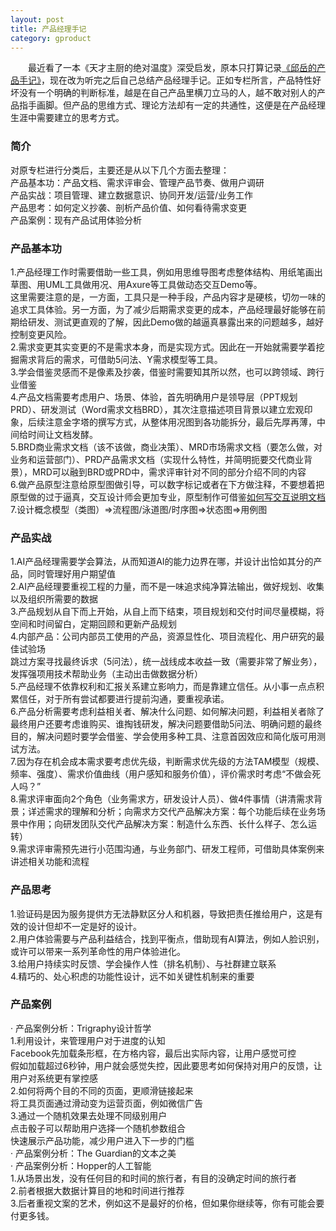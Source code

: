 ```yaml
---
layout: post
title: 产品经理手记 
category: gproduct
---
```


&emsp;&emsp;最近看了一本《天才主厨的绝对温度》深受启发，原本只打算记录[《邱岳的产品手记》](https://time.geekbang.org/column/article/920)，现在改为听完之后自己总结产品经理手记。正如专栏所言，产品特性好坏没有一个明确的判断标准，越是在自己产品里横刀立马的人，越不敢对别人的产品指手画脚。但产品的思维方式、理论方法却有一定的共通性，这便是在产品经理生涯中需要建立的思考方式。              

### 简介      
对原专栏进行分类后，主要还是从以下几个方面去整理：         
产品基本功：产品文档、需求评审会、管理产品节奏、做用户调研          
产品实战：项目管理、建立数据意识、协同开发/运营/业务工作            
产品思考：如何定义抄袭、剖析产品价值、如何看待需求变更         
产品案例：现有产品试用体验分析           

### 产品基本功            
1.产品经理工作时需要借助一些工具，例如用思维导图考虑整体结构、用纸笔画出草图、用UML工具做用况、用Axure等工具做动态交互Demo等。                
这里需要注意的是，一方面，工具只是一种手段，产品内容才是硬核，切勿一味的追求工具体验。另一方面，为了减少后期需求变更的成本，产品经理最好能够在前期给研发、测试更直观的了解，因此Demo做的越逼真暴露出来的问题越多，越好控制变更风险。          
2.需求变更其实变更的不是需求本身，而是实现方式。因此在一开始就需要学着挖掘需求背后的需求，可借助5问法、Y需求模型等工具。             
3.学会借鉴灵感而不是像素及抄袭，借鉴时需要知其所以然，也可以跨领域、跨行业借鉴                   
4.产品文档需要考虑用户、场景、体验，首先明确用户是领导层（PPT规划PRD）、研发测试（Word需求文档BRD），其次注意描述项目背景以建立宏观印象，后续注意金字塔的撰写方式，从整体用况图到各功能拆分，最后先厚再薄，中间给时间让文档发酵。             
5.BRD商业需求文档（该不该做，商业决策）、MRD市场需求文档（要怎么做，对业务和运营部门）、PRD产品需求文档（实现什么特性，并简明扼要交代商业背景），MRD可以融到BRD或PRD中，需求评审针对不同的部分介绍不同的内容                      
6.做产品原型注意给原型图做引导，可以数字标记或者在下方做注释，不要想着把原型做的过于逼真，交互设计师会更加专业，原型制作可借鉴[如何写交互说明文档](http://heidixie.lofter.com/post/b8226_168d4b5)           
7.设计概念模型（类图）=>流程图/泳道图/时序图=>状态图=>用例图        

### 产品实战           
1.AI产品经理需要学会算法，从而知道AI的能力边界在哪，并设计出恰如其分的产品，同时管理好用户期望值         
2.AI产品经理要重视工程的力量，而不是一味追求纯净算法输出，做好规划、收集以及组织所需要的数据              
3.产品规划从自下而上开始，从自上而下结束，项目规划和交付时间尽量模糊，将空间和时间留白，定期回顾和更新产品规划            
4.内部产品：公司内部员工使用的产品，资源显性化、项目流程化、用户研究的最佳试验场         
跳过方案寻找最终诉求（5问法），统一战线成本收益一致（需要非常了解业务），发挥强项用技术帮助业务（主动出击做数据分析）         
5.产品经理不依靠权利和汇报关系建立影响力，而是靠建立信任。从小事一点点积累信任，对于所有尝试都要进行提前沟通，要重视承诺。            
6.产品分析需要考虑利益相关者、解决什么问题、如何解决问题，利益相关者除了最终用户还要考虑谁购买、谁掏钱研发，解决问题要借助5问法、明确问题的最终目的，解决问题时要学会借鉴、学会使用多种工具、注意首因效应和简化版可用测试方法。           
7.因为存在机会成本需求要考虑优先级，判断需求优先级的方法TAM模型（规模、频率、强度）、需求价值曲线（用户感知和服务价值），评价需求时考虑“不做会死人吗？”       
8.需求评审面向2个角色（业务需求方，研发设计人员）、做4件事情（讲清需求背景；详述需求的理解和分析；向需求方交代产品解决方案：每个功能后续在业务场景中作用；向研发团队交代产品解决方案：制造什么东西、长什么样子、怎么运转）           
9.需求评审需预先进行小范围沟通，与业务部门、研发工程师，可借助具体案例来讲述相关功能和流程           

### 产品思考        
1.验证码是因为服务提供方无法静默区分人和机器，导致把责任推给用户，这是有效的设计但却不一定是好的设计。              
2.用户体验需要与产品利益结合，找到平衡点，借助现有AI算法，例如人脸识别，或许可以带来一系列革命性的用户体验进化。        
3.给用户持续实时反馈、学会操作人性（排名机制）、与社群建立联系        
4.精巧的、处心积虑的功能性设计，远不如关键性机制来的重要        
  
### 产品案例           
· 产品案例分析：Trigraphy设计哲学              
1.利用设计，来管理用户对于进度的认知        
Facebook先加载条形框，在方格内容，最后出实际内容，让用户感觉可控          
假如加载超过6秒钟，用户就会感觉失控，因此要思考如何保持对用户的反馈，让用户对系统更有掌控感        
2.如何将两个目的不同的页面，更顺滑链接起来        
将工具页面通过滑动变为运营页面，例如微信广告            
3.通过一个随机效果去处理不同级别用户        
点击骰子可以帮助用户选择一个随机参数组合           
快速展示产品功能，减少用户进入下一步的门槛            
· 产品案例分析：The Guardian的文本之美                       
· 产品案例分析：Hopper的人工智能            
1.从场景出发，没有任何目的和时间的旅行者，有目的没确定时间的旅行者          
2.前者根据大数据计算目的地和时间进行推荐            
3.后者重视文案的艺术，例如这不是最好的价格，但如果你继续等，你有可能会要付更多钱。           

